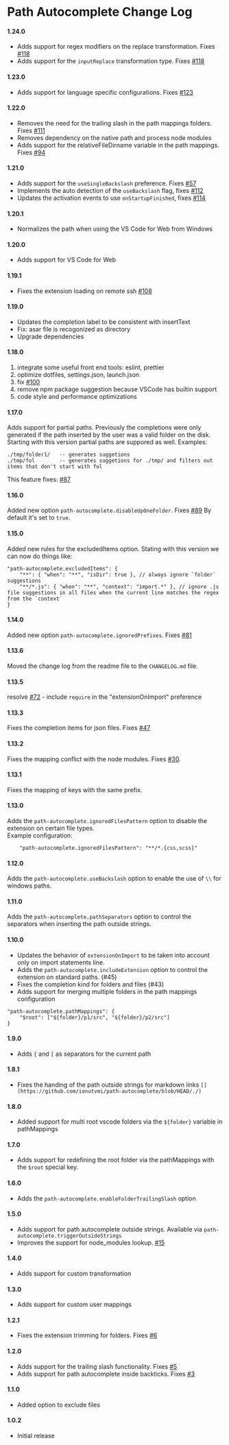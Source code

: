 # Path Autocomplete Change Log

#### 1.24.0

- Adds support for regex modifiers on the replace transformation. Fixes [#118](https://github.com/ionutvmi/path-autocomplete/issues/118)
- Adds support for the `inputReplace` transformation type. Fixes [#118](https://github.com/ionutvmi/path-autocomplete/issues/118)

#### 1.23.0

- Adds support for language specific configurations. Fixes [#123](https://github.com/ionutvmi/path-autocomplete/issues/123)

#### 1.22.0

- Removes the need for the trailing slash in the path mappings folders. Fixes [#111](https://github.com/ionutvmi/path-autocomplete/issues/111)
- Removes dependency on the native path and process node modules
- Adds support for the relativeFileDirname variable in the path mappings. Fixes [#94](https://github.com/ionutvmi/path-autocomplete/issues/94)

#### 1.21.0

- Adds support for the `useSingleBackslash` preference. Fixes [#57](https://github.com/ionutvmi/path-autocomplete/issues/57)
- Implements the auto detection of the `useBackslash` flag, fixes [#112](https://github.com/ionutvmi/path-autocomplete/issues/112)
- Updates the activation events to use `onStartupFinished`, fixes [#114](https://github.com/ionutvmi/path-autocomplete/issues/114)

#### 1.20.1

- Normalizes the path when using the VS Code for Web from Windows

#### 1.20.0

- Adds support for VS Code for Web

#### 1.19.1

- Fixes the extension loading on remote ssh [#108](https://github.com/ionutvmi/path-autocomplete/issues/108)

#### 1.19.0

- Updates the completion label to be consistent with insertText
- Fix: asar file is recogonized as directory
- Upgrade dependencies

#### 1.18.0

1. integrate some useful front end tools: eslint, prettier
2. optimize dotfiles, settings.json, launch.json
3. fix [#100](https://github.com/ionutvmi/path-autocomplete/issues/100)
4. remove npm package suggestion because VSCode has builtin support
5. code style and performance optimizations

#### 1.17.0

Adds support for partial paths.
Previously the completions were only generated if the path inserted by the user
was a valid folder on the disk.  
Starting with this version partial paths are suppored as well.
Examples:

```
./tmp/folder1/   -- generates suggetions
./tmp/fol        -- generates suggetions for ./tmp/ and filters out items that don't start with fol
```

This feature fixes: [#87](https://github.com/ionutvmi/path-autocomplete/issues/87)

#### 1.16.0

Added new option `path-autocomplete.disableUpOneFolder`. Fixes [#89](https://github.com/ionutvmi/path-autocomplete/issues/89)
By default it's set to `true`.

#### 1.15.0

Added new rules for the excludedItems option.
Stating with this version we can now do things like:

```
"path-autocomplete.excludedItems": {
    "**": { "when": "**", "isDir": true }, // always ignore `folder` suggestions
    "**/*.js": { "when": "**", "context": "import.*" }, // ignore .js file suggestions in all files when the current line matches the regex from the `context`
}
```

#### 1.14.0

Added new option `path-autocomplete.ignoredPrefixes`. Fixes [#81](https://github.com/ionutvmi/path-autocomplete/issues/81)

#### 1.13.6

Moved the change log from the readme file to the `CHANGELOG.md` file.

#### 1.13.5

resolve [#72](https://github.com/ionutvmi/path-autocomplete/issues/72) - include `require` in the "extensionOnImport" preference

#### 1.13.3

Fixes the completion items for json files. Fixes [#47](https://github.com/ionutvmi/path-autocomplete/issues/47)

#### 1.13.2

Fixes the mapping conflict with the node modules. Fixes [#30](https://github.com/ionutvmi/path-autocomplete/issues/30).

#### 1.13.1

Fixes the mapping of keys with the same prefix.

#### 1.13.0

Adds the `path-autocomplete.ignoredFilesPattern` option to disable the extension on certain file types.  
Example configuration:

```
    "path-autocomplete.ignoredFilesPattern": "**/*.{css,scss}"
```

#### 1.12.0

Adds the `path-autocomplete.useBackslash` option to enable the use of `\\` for windows paths.

#### 1.11.0

Adds the `path-autocomplete.pathSeparators` option to control the separators when
inserting the path outside strings.

#### 1.10.0

- Updates the behavior of `extensionOnImport` to be taken into account only on import statements line.
- Adds the `path-autocomplete.includeExtension` option to control the extension on standard paths. (#45)
- Fixes the completion kind for folders and files (#43)
- Adds support for merging multiple folders in the path mappings configuration

```
"path-autocomplete.pathMappings": {
    "$root": ["${folder}/p1/src", "${folder}/p2/src"]
}
```

#### 1.9.0

- Adds `{` and `[` as separators for the current path

#### 1.8.1

- Fixes the handing of the path outside strings for markdown links `[](https://github.com/ionutvmi/path-autocomplete/blob/HEAD/./)`

#### 1.8.0

- Added support for multi root vscode folders via the `${folder}` variable in pathMappings

#### 1.7.0

- Adds support for redefining the root folder via the pathMappings with the `$root`
  special key.

#### 1.6.0

- Adds the `path-autocomplete.enableFolderTrailingSlash` option

#### 1.5.0

- Adds support for path autocomplete outside strings.
  Available via `path-autocomplete.triggerOutsideStrings`
- Improves the support for node_modules lookup. [#15](https://github.com/ionutvmi/path-autocomplete/issues/15)

#### 1.4.0

- Adds support for custom transformation

#### 1.3.0

- Adds support for custom user mappings

#### 1.2.1

- Fixes the extension trimming for folders. Fixes [#6](https://github.com/ionutvmi/path-autocomplete/issues/6)

#### 1.2.0

- Adds support for the trailing slash functionality. Fixes [#5](https://github.com/ionutvmi/path-autocomplete/issues/5)
- Adds support for path autocomplete inside backticks. Fixes [#3](https://github.com/ionutvmi/path-autocomplete/issues/3)

#### 1.1.0

- Added option to exclude files

#### 1.0.2

- Initial release

